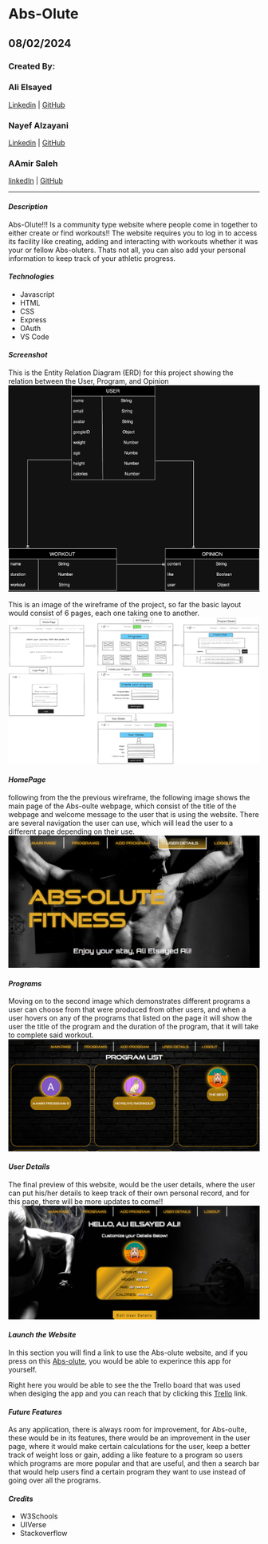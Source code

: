 # Abs-Olute

## 08/02/2024
### Created By:
### Ali Elsayed
[Linkedin](https://www.linkedin.com/in/ali-elamir/) | [GitHub](https://github.com/AliElamir)

### Nayef Alzayani
[Linkedin](https://www.linkedin.com/in/nayefalzayani) | [GitHub](https://github.com/nakz57)

### AAmir Saleh
[linkedIn](https://www.linkedin.com/in/abdulameer-almayyad) | [GitHub](https://github.com/AbdulAmir1)

---

#### **_Description_**

Abs-Olute!!! Is a community type website where people come in together to either create or find workouts!! The website requires you to log in to access its facility like creating, adding and interacting with workouts whether it was your or fellow Abs-oluters. Thats not all, you can also add your personal information to keep track of your athletic progress.

#### **_Technologies_**

- Javascript
- HTML
- CSS
- Express
- OAuth
- VS Code

#### **_Screenshot_**

This is the Entity Relation Diagram (ERD) for this project showing the relation between the User, Program, and Opinion
![image](Abs-Olute-ERD.png)

This is an image of the wireframe of the project, so far the basic layout would consist of 6 pages, each one taking one to another.
![image](wireframe_fitness_2.png)

#### **_HomePage_**

following from the the previous wireframe, the following image shows the main page of the Abs-oulte webpage, which consist of the title of the webpage and welcome message to the user that is using the website.
There are several navigation the user can use, which will lead the user to a different page depending on their use.
![image](image1.png)

#### **_Programs_**

Moving on to the second image which demonstrates different programs a user can choose from that were produced from other users, and when a user hovers on any of the programs that listed on the page it will show the user the title of the program and the duration of the program, that it will take to complete said workout.
![image](image2.png)

#### **_User Details_**

The final preview of this website, would be the user details, where the user can put his/her details to keep track of their own personal record, and for this page, there will be more updates to come!!
![image](image3.png)



#### **_Launch the Website_**

In this section you will find a link to use the Abs-olute website, and if you press on this [Abs-olute](https://abs-olute.fly.dev/), you would be able to experince this app for yourself.

Right here you would be able to see the the Trello board that was used when desiging the app and you can reach that by clicking this [Trello](https://trello.com/b/JOr0FeDv/fitness) link.

#### **_Future Features_**

As any application, there is always room for improvement, for Abs-oulte, these would be in its features, there would be an improvement in the user page, where it would make certain calculations for the user, keep a better track of weight loss or gain, adding a like feature to a program so users which programs are more popular and that are useful, and then a search bar that would help users find a certain program they want to use instead of going over all the programs.

#### **_Credits_**
- W3Schools
- UIVerse 
- Stackoverflow 
